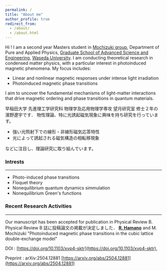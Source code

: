```yaml
---
permalink: /
title: "About me"
author_profile: true
redirect_from: 
  - /about/
  - /about.html
---
```


Hi ! I am a second year Masters student in [Mochizuki group](https://mochizuki.w.waseda.jp/), Department of Pure and Applied Physics, [Graduate School of Advanced Science and Engineering](https://www.ase.sci.waseda.ac.jp/english/departments/), [Waseda University](https://www.waseda.jp/top/en/). I am conducting theoretical research in condensed matter physics, with a particular interest in photoinduced magnetic phenomena.
My focus includes:

- Linear and nonlinear magnetic responses under intense light irradiation
- Photoinduced magnetic phase transitions

I aim to uncover the fundamental mechanisms of light-matter interactions that drive magnetic ordering and phase transitions in quantum materials.

早稲田大学 先進理工学研究科 物理学及応用物理学専攻 望月研究室 修士２年の濱野遼宇です． 
物性理論、特に光誘起磁気現象に興味を持ち研究を行っています。

- 強い光照射下での線形・非線形磁気応答特性
- 光によって誘起される磁気構造の相転移現象

などに注目し、理論研究に取り組んでいます。

### Intrests
-----
- Photo-induced phase transitions
- Floquet theory
- Nonequilibrium quantum dynamics simmulation
- Nonequilibrium Green's functions


### Recent Research Activities
------
Our manuscript has been accepted for publication in Physical Review B.  
Physical Review B 誌に投稿論文の掲載が決定しました．
**<u>R. Hamano</u>** and M. Mochizuki
"Photoinduced magnetic phase transitions in the cubic lattice double-exchange model"

DOI : [https://doi.org/10.1103/xvp4-sktr](https://doi.org/10.1103/xvp4-sktr), 

Preprint : arXiv:2504.12881 [https://arxiv.org/abs/2504.12881](https://arxiv.org/abs/2504.12881)

